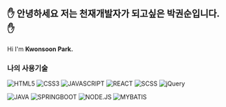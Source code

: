 ## ✋ 안녕하세요 저는 <b>천재개발자</b>가 되고싶은 박권순입니다. ✋ 
Hi I'm <b>Kwonsoon Park.</b>

### 나의 사용기술
![HTML5](https://img.shields.io/badge/HTML5-E34F26?style=for-the-badge&logo=HTML5&logoColor=white)
![CSS3](https://img.shields.io/badge/CSS-1572B6?style=for-the-badge&logo=css3&logoColor=white)
![JAVASCRIPT](https://img.shields.io/badge/JAVASCRIPT-F7DF1E?labelColor=c9b51e&style=for-the-badge&logo=javascript&logoColor=000000)
![REACT](https://img.shields.io/badge/REACT-222222?style=for-the-badge&logo=REACT&logoColor=61DAFB)
![SCSS](https://img.shields.io/badge/SASS-CC6699?style=for-the-badge&logo=SASS&logoColor=white)
![jQuery](https://img.shields.io/badge/jQuery-0769AD?style=for-the-badge&logo=jQuery&logoColor=white)


![JAVA](https://img.shields.io/badge/JAVA-FC9815?style=for-the-badge&logo=JAVA&logoColor=white)
![SPRINGBOOT](https://img.shields.io/badge/SPRINGBOOT-6DB33F?style=for-the-badge&logo=SPRINGBOOT&logoColor=white)
![NODE.JS](https://img.shields.io/badge/Node.js-339933?style=for-the-badge&logo=Node.js&logoColor=white)
![MYBATIS](https://img.shields.io/badge/MYBATIS-D20505?style=for-the-badge&logo=MYBATIS&logoColor=white)


<!---![SPRING](https://img.shields.io/badge/SPRING-6DB33F?style=for-the-badge&logo=SPRING&logoColor=white)--->


<!---<img alt="HTML" src ="https://img.shields.io/badge/HTML5.svg?&style=for-the-badge&logo=HTML5&logoColor=#E34F26"/>
<img alt="HTML" src ="https://img.shields.io/badge/원하는 아이콘.svg?&style=for-the-badge&logo=벳지내 글자&logoColor=벳지 글자 색"/>
<img alt="HTML" src ="https://img.shields.io/badge/원하는 아이콘.svg?&style=for-the-badge&logo=벳지내 글자&logoColor=벳지 글자 색"/>
<img alt="HTML" src ="https://img.shields.io/badge/원하는 아이콘.svg?&style=for-the-badge&logo=벳지내 글자&logoColor=벳지 글자 색"/>
<img alt="HTML" src ="https://img.shields.io/badge/원하는 아이콘.svg?&style=for-the-badge&logo=벳지내 글자&logoColor=벳지 글자 색"/>--->


<!---
- 👀 I’m interested in ...
- 🌱 I’m currently learning ...
- 💞️ I’m looking to collaborate on ...
- 📫 How to reach me ...
--->
<!---
Pmp4/Pmp4 is a ✨ special ✨ repository because its `README.md` (this file) appears on your GitHub profile.
You can click the Preview link to take a look at your changes.
--->
